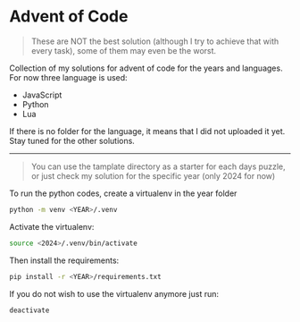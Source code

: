 # Advent of Code
> These are NOT the best solution (although I try to achieve that with every task), some of them may even be the worst.

Collection of my solutions for advent of code for the years and languages.
For now three language is used:
- JavaScript
- Python
- Lua

If there is no folder for the language, it means that I did not uploaded it yet.
Stay tuned for the other solutions.

---
> You can use the tamplate directory as a starter for each days puzzle, or just check my solution for the specific year (only 2024 for now)

To run the python codes, create a virtualenv in the year folder
```sh
python -m venv <YEAR>/.venv
```

Activate the virtualenv:
```sh
source <2024>/.venv/bin/activate
```

Then install the requirements:
```sh
pip install -r <YEAR>/requirements.txt
```

If you do not wish to use the virtualenv anymore just run:
```sh
deactivate
```